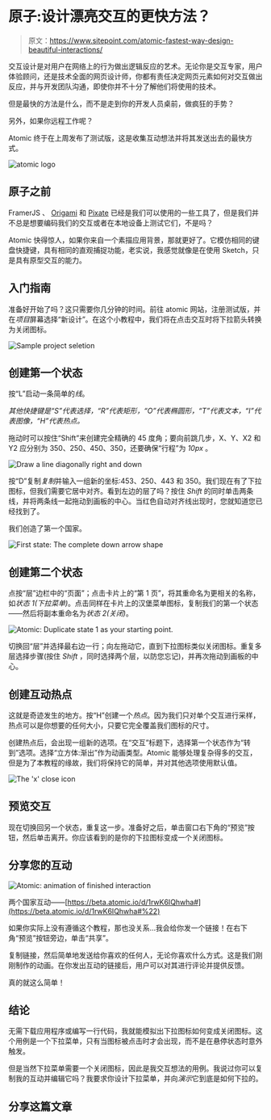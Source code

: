 # 原子:设计漂亮交互的更快方法？

> 原文：<https://www.sitepoint.com/atomic-fastest-way-design-beautiful-interactions/>

交互设计是对用户在网络上的行为做出逻辑反应的艺术。无论你是交互专家，用户体验顾问，还是技术全面的网页设计师，你都有责任决定网页元素如何对交互做出反应，并与开发团队沟通，即使你并不十分了解他们将使用的技术。

但是最快的方法是什么，而不是走到你的开发人员桌前，做疯狂的手势？

另外，如果你远程工作呢？

Atomic 终于在上周发布了测试版，这是收集互动想法并将其发送出去的最快方式。

![atomic logo](img/07383419a9ca75e3212d694d2ba2ec2c.png)

## 原子之前

FramerJS 、 [Origami](https://origami.design/) 和 [Pixate](http://www.pixate.com/) 已经是我们可以使用的一些工具了，但是我们并不总是想要编码我们的交互或者在本地设备上测试它们，不是吗？

Atomic 快得惊人，如果你来自一个素描应用背景，那就更好了。它模仿相同的键盘快捷键，具有相同的直观捕捉功能，老实说，我感觉就像是在使用 Sketch，只是具有原型交互的能力。

## 入门指南

准备好开始了吗？这只需要你几分钟的时间。前往 atomic 网站，注册测试版，并在*项目*屏幕选择“新设计”。在这个小教程中，我们将在点击交互时将下拉箭头转换为关闭图标。

![Sample project seletion](img/efd71c8596a0463ec4345daf19d299e3.png)

## 创建第一个状态

按“L”启动一条简单的*线*。

*其他快捷键是“S”代表选择，“R”代表矩形，“O”代表椭圆形，“T”代表文本，“I”代表图像，“H”代表热点。*

拖动时可以按住“Shift”来创建完全精确的 45 度角；要向前跳几步，X、Y、X2 和 Y2 应分别为 350、250、450、350，还要确保“行程”为 *10px* 。

![Draw a line diagonally right and down ](img/b880ef075279da0a17feb527507ba8b9.png)

按“D”复制*复制*并输入一组新的坐标:453、250、443 和 350。我们现在有了下拉图标，但我们需要它居中对齐。看到左边的层了吗？按住 *Shift* 的同时单击两条线，并将两条线一起拖动到画板的中心。当红色自动对齐线出现时，您就知道您已经找到了。

我们创造了第一个国家。

![First state: The complete down arrow shape](img/31c336e4c8c55675287951b2a4bd7e5e.png)

## 创建第二个状态

点按“层”边栏中的“页面”；点击卡片上的“第 1 页”，将其重命名为更相关的名称，如*状态 1(下拉菜单)*。点击同样在卡片上的汉堡菜单图标，复制我们的第一个状态——然后将副本重命名为*状态 2(关闭)*。

![Atomic: Duplicate state 1 as your starting point.](img/f9f227d49e597ad5d8c45287764b9ca6.png)

切换回“层”并选择最右边一行；向左拖动它，直到下拉图标类似关闭图标。重复多层选择步骤(按住 *Shift* ，同时选择两个层，以防您忘记)，并再次拖动到画板的中心。

## 创建互动热点

这就是奇迹发生的地方。按“H”创建一个*热点*。因为我们只对单个交互进行采样，热点可以是你想要的任何大小，只要它完全覆盖我们图标的尺寸。

创建热点后，会出现一组新的选项。在“交互”标题下，选择第一个状态作为“转到”选项。选择“立方体:渐出”作为动画类型。Atomic 能够处理复杂得多的交互，但是为了本教程的缘故，我们将保持它的简单，并对其他选项使用默认值。

![The 'x' close icon](img/fa27a04867eff9bf0c07d69603c598e9.png)

## 预览交互

现在切换回另一个状态，重复这一步。准备好之后，单击窗口右下角的“预览”按钮，然后单击离开。你应该看到的是你的下拉图标变成一个关闭图标。

## 分享您的互动

![Atomic: animation of finished interaction](img/672ac6752b0ea140845e4dd8e552f714.png)

两个国家互动——[https://beta.atomic.io/d/1rwK6IQhwha#](https://beta.atomic.io/d/1rwK6IQhwha#%22)

如果你实际上没有遵循这个教程，那也没关系…我会给你发一个链接！在右下角“预览”按钮旁边，单击“共享”。

复制链接，然后简单地发送给你喜欢的任何人，无论你喜欢什么方式。这是我们刚刚制作的动画。在你发出互动的链接后，用户可以对其进行评论并提供反馈。

真的就这么简单！

## 结论

无需下载应用程序或编写一行代码，我就能模拟出下拉图标如何变成关闭图标。这个用例是一个下拉菜单，只有当图标被点击时才会出现，而不是在悬停状态时意外触发。

但是当然下拉菜单需要一个关闭图标，因此是我交互想法的用例。我说过你可以复制我的互动并编辑它吗？我要求你设计下拉菜单，并向*演示*它到底是如何下拉的。

## 分享这篇文章
